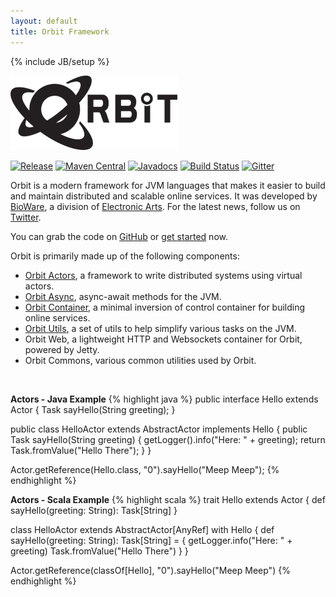 ```yaml
---
layout: default
title: Orbit Framework
---
```

{% include JB/setup %}

![Orbit Framework](tpl/orbit-logo-black.png)

[![Release](https://img.shields.io/github/tag/electronicarts/orbit.svg?label=release)](https://github.com/electronicarts/orbit/releases)
[![Maven Central](https://img.shields.io/maven-central/v/com.ea.orbit/orbit-parent.svg)](https://repo1.maven.org/maven2/com/ea/orbit/)
[![Javadocs](https://img.shields.io/maven-central/v/com.ea.orbit/orbit-parent.svg?label=Javadocs)](http://www.javadoc.io/doc/com.ea.orbit/orbit-all-docs)
[![Build Status](https://img.shields.io/travis/electronicarts/orbit.svg)](https://travis-ci.org/electronicarts/orbit)
[![Gitter](https://img.shields.io/badge/style-Join_Chat-ff69b4.svg?style=flat&label=gitter)](https://gitter.im/electronicarts/orbit?utm_source=badge&utm_medium=badge&utm_campaign=pr-badge)

Orbit is a modern framework for JVM languages that makes it easier to build and maintain distributed and scalable online services.
It was developed by [BioWare](http://www.bioware.com), a division of [Electronic Arts](http://www.ea.com). For the latest news, follow us on [Twitter](https://twitter.com/OrbitFramework). 

You can grab the code on [GitHub](https://github.com/electronicarts/orbit) or [get started](http://orbit.bioware.com/orbit-getting-started.html) now. 

Orbit is primarily made up of the following components:

-  [Orbit Actors](orbit-actors.html), a framework to write distributed systems using virtual actors.
-  [Orbit Async](orbit-async.html), async-await methods for the JVM.
-  [Orbit Container](orbit-container.html), a minimal inversion of control container for building online services.
-  [Orbit Utils](orbit-utils.html), a set of utils to help simplify various tasks on the JVM.
-  Orbit Web, a lightweight HTTP and Websockets container for Orbit, powered by Jetty.
-  Orbit Commons, various common utilities used by Orbit.

<br />

**Actors - Java Example** 
{% highlight java %}
public interface Hello extends Actor
{
    Task<String> sayHello(String greeting);
}
 
public class HelloActor extends AbstractActor implements Hello
{
    public Task<String> sayHello(String greeting)
    {
        getLogger().info("Here: " + greeting);
        return Task.fromValue("Hello There");
    }
}
 
Actor.getReference(Hello.class, "0").sayHello("Meep Meep");
{% endhighlight %}

**Actors - Scala Example** 
{% highlight scala %}
trait Hello extends Actor {
  def sayHello(greeting: String): Task[String]
}

class HelloActor extends AbstractActor[AnyRef] with Hello {
  def sayHello(greeting: String): Task[String] = {
    getLogger.info("Here: " + greeting)
    Task.fromValue("Hello There")
  }
}

Actor.getReference(classOf[Hello], "0").sayHello("Meep Meep")
{% endhighlight %}
